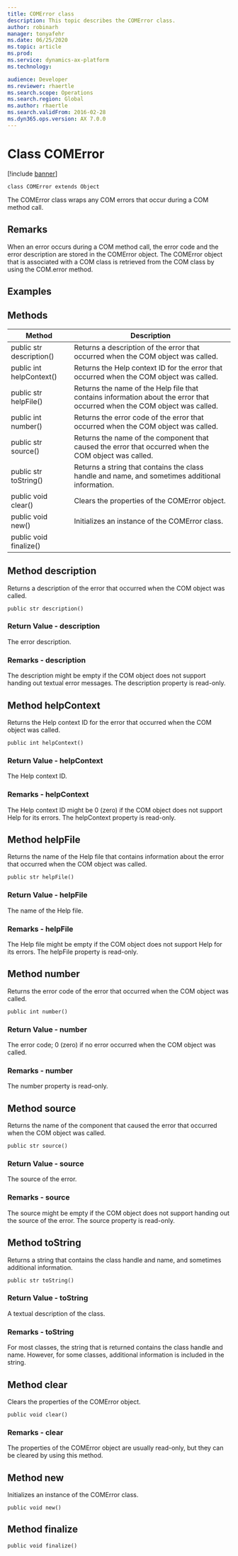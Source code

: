 ```yaml
---
title: COMError class
description: This topic describes the COMError class.
author: robinarh
manager: tonyafehr
ms.date: 06/25/2020
ms.topic: article
ms.prod: 
ms.service: dynamics-ax-platform
ms.technology: 

audience: Developer
ms.reviewer: rhaertle
ms.search.scope: Operations
ms.search.region: Global
ms.author: rhaertle
ms.search.validFrom: 2016-02-28
ms.dyn365.ops.version: AX 7.0.0
---
```


# Class COMError

[!include [banner](../includes/banner.md)]

```xpp
class COMError extends Object
```

The COMError class wraps any COM errors that occur during a COM method call.

## Remarks

When an error occurs during a COM method call, the error code and the error description are stored in the COMError object. The COMError object that is associated with a COM class is retrieved from the COM class by using the COM.error method.

## Examples

## Methods

| Method                   | Description                                                                                                               |
|--------------------------|---------------------------------------------------------------------------------------------------------------------------|
| public str description() | Returns a description of the error that occurred when the COM object was called.                                          |
| public int helpContext() | Returns the Help context ID for the error that occurred when the COM object was called.                                   |
| public str helpFile()    | Returns the name of the Help file that contains information about the error that occurred when the COM object was called. |
| public int number()      | Returns the error code of the error that occurred when the COM object was called.                                         |
| public str source()      | Returns the name of the component that caused the error that occurred when the COM object was called.                     |
| public str toString()    | Returns a string that contains the class handle and name, and sometimes additional information.                           |
| public void clear()      | Clears the properties of the COMError object.                                                                             |
| public void new()        | Initializes an instance of the COMError class.                                                                            |
| public void finalize()   |                                                                                                                           |

## Method description

Returns a description of the error that occurred when the COM object was called.

```xpp
public str description()
```

### Return Value - description

The error description.

### Remarks - description

The description might be empty if the COM object does not support handing out textual error messages. The description property is read-only.

## Method helpContext

Returns the Help context ID for the error that occurred when the COM object was called.

```xpp
public int helpContext()
```

### Return Value - helpContext

The Help context ID.

### Remarks - helpContext

The Help context ID might be 0 (zero) if the COM object does not support Help for its errors. The helpContext property is read-only.

## Method helpFile

Returns the name of the Help file that contains information about the error that occurred when the COM object was called.

```xpp
public str helpFile()
```

### Return Value - helpFile

The name of the Help file.

### Remarks - helpFile

The Help file might be empty if the COM object does not support Help for its errors. The helpFile property is read-only.

## Method number

Returns the error code of the error that occurred when the COM object was called.

```xpp
public int number()
```

### Return Value - number

The error code; 0 (zero) if no error occurred when the COM object was called.

### Remarks - number

The number property is read-only.

## Method source

Returns the name of the component that caused the error that occurred when the COM object was called.

```xpp
public str source()
```

### Return Value - source

The source of the error.

### Remarks - source

The source might be empty if the COM object does not support handing out the source of the error. The source property is read-only.

## Method toString

Returns a string that contains the class handle and name, and sometimes additional information.

```xpp
public str toString()
```

### Return Value - toString

A textual description of the class.

### Remarks - toString

For most classes, the string that is returned contains the class handle and name. However, for some classes, additional information is included in the string.

## Method clear

Clears the properties of the COMError object.

```xpp
public void clear()
```

### Remarks - clear

The properties of the COMError object are usually read-only, but they can be cleared by using this method.

## Method new

Initializes an instance of the COMError class.

```xpp
public void new()
```

## Method finalize

```xpp
public void finalize()
```

